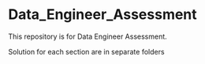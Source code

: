 # Data_Engineer_Assessment

This repository is for Data Engineer Assessment. 

Solution for each section are in separate folders

